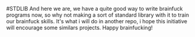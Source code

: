#STDLIB
And here we are, we have a quite good way to write brainfuck programs now, so why not making a sort of standard library with it to train our brainfuck skills.
It's what i will do in another repo, i hope this initiative will encourage some similars projects.
Happy brainfucking!
